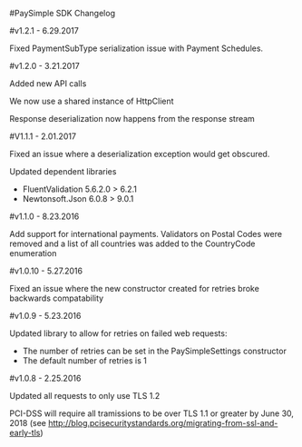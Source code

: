 #PaySimple SDK Changelog

#v1.2.1 - 6.29.2017

Fixed PaymentSubType serialization issue with Payment Schedules.

#v1.2.0 - 3.21.2017

Added new API calls

We now use a shared instance of HttpClient

Response deserialization now happens from the response stream


#V1.1.1 - 2.01.2017

Fixed an issue where a deserialization exception would get obscured.

Updated dependent libraries

* FluentValidation 5.6.2.0 > 6.2.1
* Newtonsoft.Json 6.0.8 > 9.0.1

#v1.1.0 - 8.23.2016

Add support for international payments. Validators on Postal Codes were removed and a list of all countries was added to the CountryCode enumeration

#v1.0.10 - 5.27.2016

Fixed an issue where the new constructor created for retries broke backwards compatability

#v1.0.9 - 5.23.2016

Updated library to allow for retries on failed web requests:

* The number of retries can be set in the PaySimpleSettings constructor
* The default number of retries is 1


#v1.0.8 - 2.25.2016

Updated all requests to only use TLS 1.2 

PCI-DSS will require all tramissions to be over TLS 1.1 or greater by June 30, 2018 (see http://blog.pcisecuritystandards.org/migrating-from-ssl-and-early-tls)


